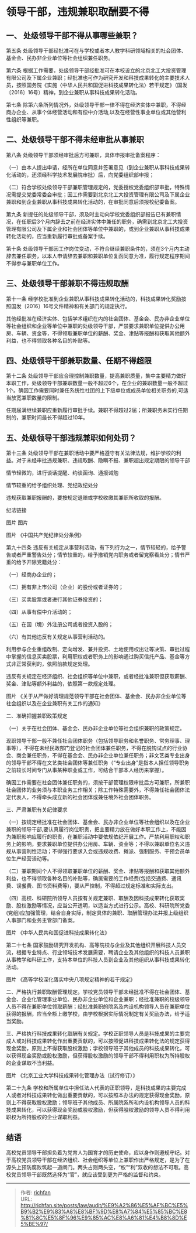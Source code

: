 # 领导干部，违规兼职取酬要不得

## 一、 处级领导干部不得从事哪些兼职？

第五条 处级领导干部经批准可在与学校或者本人教学科研领域相关的社会团体、基金会、民办非企业单位等社会组织兼任职务。

第六条 根据工作需要，处级领导干部经批准可在本校设立的北京北工大投资管理有限公司及下属企业兼职；经批准也可作为研究开发和科技成果转化的主要技术人员，按照国务院《实施〈中华人民共和国促进科技成果转化法〉若干规定》（国发〔2016〕16号）精神，到企业兼职从事科技成果转化活动。

第七条 除第六条所列情况外，处级领导干部一律不得在经济实体中兼职，不得经商办企业、从事个体经营活动和有偿中介活动,以及在经营性事业单位或其他营利性组织等兼职。

## 二、处级领导干部不得未经审批从事兼职

第八条 处级领导干部须经审批后方可兼职，具体申报审批备案程序：

（一）由本人提出申请，经所在单位同意并签署意见（到企业兼职从事科技成果转化活动的，还须经科学技术发展院审批）后，向党委组织部申报；

（二）符合学校处级领导干部兼职管理规定的，党委授权党委组织部审批，特殊情况需提交党委常委会审批；因工作需要到北京北工大投资管理有限公司及下属企业兼职和到企业兼职从事科技成果转化活动的，在审批同意后须报校纪委备案。

第九条 新提任的处级领导干部，须及时主动向学校党委组织部报告已有兼职情况，在任职后3个月内辞去之前在经济实体中兼任的职务，确需到北京北工大投资管理有限公司及下属企业和社会团体等单位中兼职的，或到企业兼职从事科技成果转化活动的，应当重新履行审批或备案手续。

第十条 处级领导干部因工作岗位变动，不符合继续兼职条件的，须在3个月内主动辞去兼任职务，以本人申请辞去兼职和兼职单位复函同意为准，履行规定程序期间不得参与兼职单位工作。

## 三、处级领导干部兼职不得违规取酬

第十一条 经学校批准到企业兼职从事科技成果转化活动的，科技成果转化奖励按照国发〔2016〕16号文件精神和有关部门的规定执行。

其他经批准在经济实体、包括学术组织在内的社会团体、基金会、民办非企业单位等社会组织和企业等单位中兼职的处级领导干部，严禁要求兼职单位提供办公用房、车辆、资金等，不得领取兼职单位的薪酬、奖金、津贴等报酬和获取其他额外利益，也不得领取各种名目的补贴等。

## 四、处级领导干部兼职数量、任期不得超限

第十二条 处级领导干部应合理控制兼职数量，提高兼职质量，集中主要精力做好本职工作，处级领导干部兼职数量一般不超过6个，在企业的兼职数量一般不超过1个。确因工作需要同时兼任系统性社团的上下级单位或成员单位相关职务的,可适当放宽兼职数量的限制。

任期届满继续兼职应重新履行审批手续。兼职不得超过2届；所兼职务未实行任期制的，兼职时间最长不得超过10年。

## 五、处级领导干部违规兼职如何处罚？

第十三条 处级领导干部在兼职活动中要严格遵守有关法律法规，维护学校的利益。对于未经审批违规兼职、违规取酬、隐瞒不报、兼职超出规定期限的领导干部

情节轻微的，进行谈话提醒、约谈函询、通报诫勉

情节较重的给予组织处理、党纪政纪处分

违规获取兼职报酬的，要按规定退赔或学校收缴其兼职所收取的报酬。















纪法链接

图片
图片


图片
《中国共产党纪律处分条例》

第九十四条 违反有关规定从事营利活动，有下列行为之一，情节较轻的，给予警告或者严重警告处分；情节较重的，给予撤销党内职务或者留党察看处分；情节严重的给予开除党籍处分：

（一）经商办企业的；

（二）拥有非上市公司（企业）的股份或者证券的；

（三）买卖股票或者进行其他证券投资的；

（四）从事有偿中介活动的；

（五）在国（境）外注册公司或者投资入股的；

（六）有其他违反有关规定从事营利活动的。

利用参与企业重组改制、定向增发、兼并投资、土地使用权出让等决策、审批过程中掌握的信息买卖股票，利用职权或者职务上的影响通过购买信托产品、基金等方式非正常获利的，依照前款规定处理。

违反有关规定在经济组织、社会组织等单位中兼职，或者经批准兼职但获取薪酬、奖金、津贴等额外利益的，依照第一款规定处理。

图片
《关于从严做好清理规范领导干部在社会团体、基金会、民办非企业单位等社会组织以及在企业兼职有关工作的通知》

 二、准确把握兼职政策规定

（一）关于在社会团体、基金会、民办非企业单位等社会组织兼职的政策规定。

现职领导干部一般不兼任社会团体职务（包括领导职务和名誉职务、常务理事、理事等），不得在未经民政部门登记的社会团体兼任职务，不得在脱钩试点的行业协会、商会兼任职务，不得在基金会、民办非企业单位兼任职务；非文艺类专业出身的领导干部不得在文艺类社会团体等兼任职务（“专业出身”是指本人担任领导职务之前较长时间专门从事某种职业或工作，可结合干部本人经历来掌握）。

确因工作需要在社会团体兼任职务的，须按干部管理权限审批后方可兼职，所兼职社会团体的业务须与本职业务工作相关；除工作特殊需要外，不得兼任社会团体法定代表人，不得牵头成立新的社会团体或兼任境外社会团体职务。

三、严肃兼职有关纪律要求

（一）按规定经批准在社会团体、基金会、民办非企业单位等社会组织以及在企业兼职的领导干部,要认真履行岗位职责，把主要精力放在做好本职工作上，不能因为兼职影响应履行的职责，在兼职活动中要依规依纪开展工作。严禁利用职权和职务上的影响，要求兼职单位提供办公用房、车辆、资金等；不得以兼职单位名义违规从事营利性活动；不得强行要求入会或违规收费、摊派、强制服务、干预会员单位生产经营活动等。

（二）兼职期间个人不得领取兼职单位的薪酬、奖金、津贴等报酬和获取其他额外利益，也不得领取各种名目的补贴等，确属需要的工作经费(包括交通费、通讯费、误餐费、图书资料费等)，要从严控制，不得超过规定标准和实际支出。

（四）高校、科研院所领导人员按有关规定兼职、取酬及因科技成果转化获取奖励、股权激励等情况，应当公开透明，以适当方式进行公示。高校、科研院所党委(党组)应加强管理，结合自身实际，制定具体的兼职、取酬管理办法并报上级组织人事部门和业务主管部门备案。

图片
《中华人民共和国促进科技成果转化法》

第二十七条 国家鼓励研究开发机构、高等院校与企业及其他组织开展科技人员交流，根据专业特点、行业领域技术发展需要，聘请企业及其他组织的科技人员兼职从事教学和科研工作，支持本单位的科技人员到企业及其他组织从事科技成果转化活动。

图片
《高等学校深化落实中央八项规定精神的若干规定》

二、严格执行兼职取酬管理规定。学校党员领导干部未经批准不得在社会团体、基金会、企业化管理事业单位、民办非企业单位和企业兼职；经批准兼职的校级领导人员不得在兼职单位领取薪酬；经批准兼职的院系及内设机构领导人员在兼职单位获得的报酬，应当全额上缴学校，由学校根据实际情况制定有关奖励办法，给予适当奖励。

三、严格执行科技成果转化取酬有关规定。学校正职领导人员是科技成果的主要完成人或对科技成果转化作出重要贡献的，可以按照促进科技成果转化法的规定获得现金奖励，原则上不得获取股权激励；学校领导班子其他成员的科技成果转化，可以获得现金奖励或股权激励，但获得股权激励的领导干部不得利用职权为所持股权的企业谋取不当利益。

图片
《北京工业大学科技成果转化管理办法（试行修订）》

第二十九条 学校和所属单位中担任法人代表的正职领导，是科技成果的主要完成人或者对科技成果转化做出重要贡献的，可以按照本办法的规定获得现金奖励，原则上不得获取股权激励；领导班子其他成员、所属院系所和内设机构领导人员的科技成果转化，可以获得现金奖励或股权激励，但获得股权激励的领导人员不得利用职权为所持股权的企业谋取利益。



## 结语

高校党员领导干部担负着为党育人为国育才的历史使命，应以身作则遵规守纪。对于高校党员领导干部在经济组织、社会组织等单位上兼职作出严格规定，是为了在源头上预防腐败筑起一道闸门。两头占则两头空，“权”“利”双收的想法不可取。高校党员领导干部既然选择为“官”，就应该受到更为严格的监督和约束。

---

> 作者: [richfan](https://richfan.site/)  
> URL: http://richfan.site/posts/law/audit/%E9%A2%86%E5%AF%BC%E5%B9%B2%E9%83%A8%E8%BF%9D%E8%A7%84%E5%85%BC%E8%81%8C%E5%8F%96%E9%85%AC%E8%A6%81%E4%B8%8D%E5%BE%97/  

